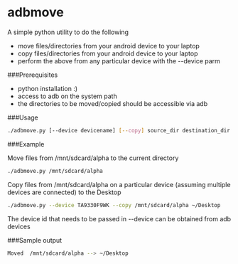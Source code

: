 adbmove
=======

A simple python utility to do the following
- move files/directories from your android device to your laptop
- copy files/directories from your android device to your laptop
- perform the above from any particular device with the --device parm

###Prerequisites
- python installation :)
- access to adb on the system path
- the directories to be moved/copied should be accessible via adb

###Usage

```bash
./adbmove.py [--device devicename] [--copy] source_dir destination_dir
```

###Example

Move files from /mnt/sdcard/alpha to the current directory

```bash
./adbmove.py /mnt/sdcard/alpha
```

Copy files from /mnt/sdcard/alpha on a particular device (assuming multiple devices are connected) to the Desktop

```bash
./adbmove.py --device TA9330F9WK --copy /mnt/sdcard/alpha ~/Desktop
```

The device id that needs to be passed in --device can be obtained from adb devices

###Sample output

```bash
Moved  /mnt/sdcard/alpha --> ~/Desktop
```
